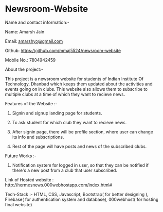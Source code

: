 # Newsroom-Website


Name and contact information:-

Name: Amarsh Jain

Email: amarshyo@gmail.com

Github: https://github.com/mmaj5524/newsroom-website

Mobile No.: 7804942459

About the project:-

This project is a newsroom website for students of Indian Institute Of Technology, Dhanbad which keeps them updated about the activities
and events going on in clubs. This website also allows them to subscribe to multiple clubs at a time of which they want to recieve news.

Features of the Website :-

1. Signin and signup landing page for students.

2. To ask student for which club they want to recieve news.

3. After signin page, there will be profile section, where user can change its info and subscriptions.

4. Rest of the page will have posts and news of the subscribed clubs.

Future Works :-

1. Notification system for logged in user, so that they can be notified if there's a new post from a club that user subscribed.

Link of Hosted website : http://hermesnews.000webhostapp.com/index.html#

Tech-Stack :- HTML, CSS, Javascript, Bootstrap( for better designing ), Firebase( for authentication system and database), 000webhost( for hosting final website)
